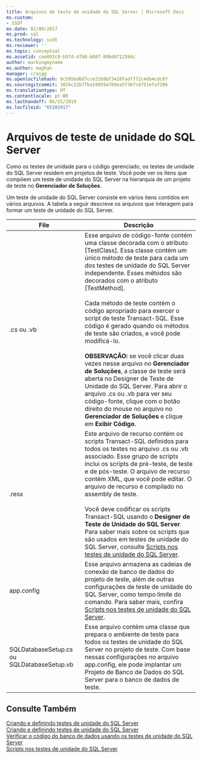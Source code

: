 ```yaml
---
title: Arquivos de teste de unidade do SQL Server | Microsoft Docs
ms.custom:
- SSDT
ms.date: 02/09/2017
ms.prod: sql
ms.technology: ssdt
ms.reviewer: ''
ms.topic: conceptual
ms.assetid: cee093c9-b97d-4fb0-b80f-806d071259dc
author: markingmyname
ms.author: maghan
manager: craigg
ms.openlocfilehash: 9c595bd6d7cce21b9bf3428fadf772c4db4cdc07
ms.sourcegitcommit: 3026c22b7fba19059a769ea5f367c4f51efaf286
ms.translationtype: HT
ms.contentlocale: pt-BR
ms.lasthandoff: 06/15/2019
ms.locfileid: "65101917"
---
```

# <a name="sql-server-unit-test-files"></a>Arquivos de teste de unidade do SQL Server
Como os testes de unidade para o código gerenciado, os testes de unidade do SQL Server residem em projetos de teste. Você pode ver os itens que compõem um teste de unidade do SQL Server na hierarquia de um projeto de teste no **Gerenciador de Soluções**.  
  
Um teste de unidade do SQL Server consiste em vários itens contidos em vários arquivos. A tabela a seguir descreve os arquivos que interagem para formar um teste de unidade do SQL Server.  
  
|**File**|**Descrição**|  
|------------|-------------------|  
|.cs ou .vb|Esse arquivo de código-fonte contém uma classe decorada com o atributo [TestClass]. Essa classe contém um único método de teste para cada um dos testes de unidade do SQL Server independente. Esses métodos são decorados com o atributo [TestMethod].<br /><br />Cada método de teste contém o código apropriado para exercer o script de teste Transact\-SQL. Esse código é gerado quando os métodos de teste são criados, e você pode modificá-lo.<br /><br />**OBSERVAÇÃO:** se você clicar duas vezes nesse arquivo no **Gerenciador de Soluções**, a classe de teste será aberta no Designer de Teste de Unidade do SQL Server. Para abrir o arquivo .cs ou .vb para ver seu código-fonte, clique com o botão direito do mouse no arquivo no **Gerenciador de Soluções** e clique em **Exibir Código**.|  
|.resx|Este arquivo de recurso contém os scripts Transact\-SQL definidos para todos os testes no arquivo .cs ou .vb associado. Esse grupo de scripts inclui os scripts de pré-teste, de teste e de pós-teste. O arquivo de recurso contém XML, que você pode editar. O arquivo de recurso é compilado no assembly de teste.<br /><br />Você deve codificar os scripts Transact\-SQL usando o **Designer de Teste de Unidade do SQL Server**. Para saber mais sobre os scripts que são usados em testes de unidade do SQL Server, consulte [Scripts nos testes de unidade do SQL Server](../ssdt/scripts-in-sql-server-unit-tests.md).|  
|app.config|Esse arquivo armazena as cadeias de conexão de banco de dados do projeto de teste, além de outras configurações de teste de unidade do SQL Server, como tempo limite do comando. Para saber mais, confira [Scripts nos testes de unidade do SQL Server](../ssdt/scripts-in-sql-server-unit-tests.md).|  
|SQLDatabaseSetup.cs ou SQLDatabaseSetup.vb|Esse arquivo contém uma classe que prepara o ambiente de teste para todos os testes de unidade do SQL Server no projeto de teste. Com base nessas configurações no arquivo app.config, ele pode implantar um Projeto de Banco de Dados do SQL Server para o banco de dados de teste.|  
  
## <a name="see-also"></a>Consulte Também  
[Criando e definindo testes de unidade do SQL Server](../ssdt/creating-and-defining-sql-server-unit-tests.md)  
[Criando e definindo testes de unidade do SQL Server](../ssdt/creating-and-defining-sql-server-unit-tests.md)  
[Verificar o código do banco de dados usando os testes de unidade do SQL Server](../ssdt/verifying-database-code-by-using-sql-server-unit-tests.md)  
[Scripts nos testes de unidade do SQL Server](../ssdt/scripts-in-sql-server-unit-tests.md)  
  
